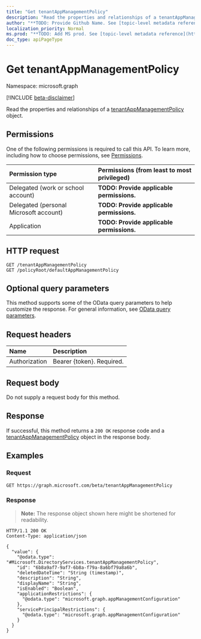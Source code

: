 ```yaml
---
title: "Get tenantAppManagementPolicy"
description: "Read the properties and relationships of a tenantAppManagementPolicy object."
author: "**TODO: Provide Github Name. See [topic-level metadata reference](https://msgo.azurewebsites.net/add/document/guidelines/metadata.html#topic-level-metadata)**"
localization_priority: Normal
ms.prod: "**TODO: Add MS prod. See [topic-level metadata reference](https://msgo.azurewebsites.net/add/document/guidelines/metadata.html#topic-level-metadata)**"
doc_type: apiPageType
---
```


# Get tenantAppManagementPolicy
Namespace: microsoft.graph

[!INCLUDE [beta-disclaimer](../../includes/beta-disclaimer.md)]

Read the properties and relationships of a [tenantAppManagementPolicy](../resources/tenantappmanagementpolicy.md) object.

## Permissions
One of the following permissions is required to call this API. To learn more, including how to choose permissions, see [Permissions](/graph/permissions-reference).

|Permission type|Permissions (from least to most privileged)|
|:---|:---|
|Delegated (work or school account)|**TODO: Provide applicable permissions.**|
|Delegated (personal Microsoft account)|**TODO: Provide applicable permissions.**|
|Application|**TODO: Provide applicable permissions.**|

## HTTP request

<!-- {
  "blockType": "ignored"
}
-->
``` http
GET /tenantAppManagementPolicy
GET /policyRoot/defaultAppManagementPolicy
```

## Optional query parameters
This method supports some of the OData query parameters to help customize the response. For general information, see [OData query parameters](/graph/query-parameters).

## Request headers
|Name|Description|
|:---|:---|
|Authorization|Bearer {token}. Required.|

## Request body
Do not supply a request body for this method.

## Response

If successful, this method returns a `200 OK` response code and a [tenantAppManagementPolicy](../resources/tenantappmanagementpolicy.md) object in the response body.

## Examples

### Request
<!-- {
  "blockType": "request",
  "name": "get_tenantappmanagementpolicy"
}
-->
``` http
GET https://graph.microsoft.com/beta/tenantAppManagementPolicy
```


### Response
>**Note:** The response object shown here might be shortened for readability.
<!-- {
  "blockType": "response",
  "truncated": true,
  "@odata.type": "Microsoft.DirectoryServices.tenantAppManagementPolicy"
}
-->
``` http
HTTP/1.1 200 OK
Content-Type: application/json

{
  "value": {
    "@odata.type": "#Microsoft.DirectoryServices.tenantAppManagementPolicy",
    "id": "6b8a9af7-9af7-6b8a-f79a-8a6bf79a8a6b",
    "deletedDateTime": "String (timestamp)",
    "description": "String",
    "displayName": "String",
    "isEnabled": "Boolean",
    "applicationRestrictions": {
      "@odata.type": "microsoft.graph.appManagementConfiguration"
    },
    "servicePrincipalRestrictions": {
      "@odata.type": "microsoft.graph.appManagementConfiguration"
    }
  }
}
```

